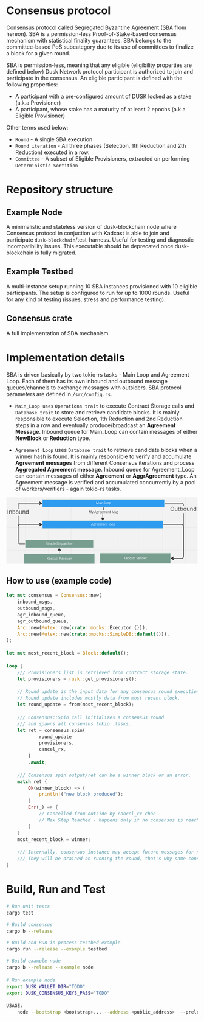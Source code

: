  # Consensus protocol
  Consensus protocol called Segregated Byzantine Agreement (SBA from hereon). SBA is a permission-less Proof-of-Stake-based consensus mechanism with statistical finality guarantees. SBA belongs to the committee-based PoS subcategory due to its use of committees to finalize a block for a given round.
 
   SBA is permission-less, meaning that any eligible (eligibility properties are defined below) Dusk Network protocol participant is authorized to join and participate in the consensus. An eligible participant is defined with the following properties:
 
- A participant with a pre-configured amount of DUSK locked as a stake (a.k.a Provisioner)
- A participant, whose stake has a maturity of at least 2 epochs (a.k.a Eligible Provisioner)

Other terms used below:
- `Round` - A single SBA execution
- `Round iteration` - All three phases (Selection, 1th Reduction and 2th Reduction) executed in a row.
- `Committee` - A subset of Eligible Provisioners, extracted on performing `Deterministic Sortition`

# Repository structure

## Example Node
A minimalistic and stateless version of dusk-blockchain node where Consensus protocol in conjuction with Kadcast is able to join and participate `dusk-blockchain`/test-harness. Useful for testing and diagnostic incompatibility issues. This executable should be deprecated once dusk-blockchain is fully migrated.

## Example Testbed
A multi-instance setup running 10 SBA instances provisioned with 10 eligible participants. The setup is configured to run for up to 1000 rounds. Useful for any kind of testing (issues, stress and performance testing).

## Consensus crate
A full implementation of SBA mechanism.

 # Implementation details 
SBA is driven basically by two tokio-rs tasks - Main Loop and Agreement Loop. Each of them has its own inbound and outbound message queues/channels to exchange messages with outsiders. SBA protocol parameters are defined in `/src/config.rs`.

- `Main_Loop uses` `Operations trait` to execute Contract Storage calls and `Database trait` to store and retrieve candidate blocks. It is mainly responsible to execute Selection, 1th Reduction and 2nd Reduction steps in a row and eventually produce/broadcast an **Agreement Message**. Inbound queue for Main_Loop can contain messages of either **NewBlock** or **Reduction** type.


- `Agreement_Loop` uses `Database trait` to retrieve candidate blocks when a winner hash is found. It is mainly responsible to verify and accumulate **Agreement messages** from different Consensus iterations and process **Aggregated Agreement message**. Inbound queue for Agreement_Loop can contain messages of either **Agreement** or **AggrAgreement** type. An Agreement message is verified and accumulated concurrently by a pool of workers/verifiers - again tokio-rs tasks.


 ![Screenshot](node.png)


## How to use (example code)
```rust
let mut consensus = Consensus::new(
	inbound_msgs,
	outbound_msgs,
	agr_inbound_queue,
	agr_outbound_queue,
	Arc::new(Mutex::new(crate::mocks::Executor {})),
	Arc::new(Mutex::new(crate::mocks::SimpleDB::default())),
);

let mut most_recent_block = Block::default();

loop {
	/// Provisioners list is retrieved from contract storage state.
	let provisioners = rusk::get_provisioners();

	// Round update is the input data for any consensus round execution.
	// Round update includes mostly data from most recent block. 
	let round_update = from(most_recent_block);

	/// Consensus::Spin call initializes a consensus round
	/// and spawns all consensus tokio::tasks.
	let ret = consensus.spin(
			round_update
			provisioners,
			cancel_rx,
		)
		.await;

	/// Consensus spin output/ret can be a winner block or an error. 
	match ret {
		Ok(winner_block) => { 
			println!("new block produced");
		}
		Err(_) => {
			// Cancelled from outside by cancel_rx chan.
			// Max Step Reached - happens only if no consensus is reached for up to 213 steps/71 iterations.
		}
	}
	most_recent_block = winner;

	/// Internally, consensus instance may accept future messages for next round. 
	/// They will be drained on running the round, that's why same consensus instance is used for all round executions.
}
```
 

# Build, Run and Test
```bash
# Run unit tests
cargo test
```

```bash
# Build consensus
cargo b --release
```

```bash
# Build and Run in-process testbed example
cargo run --release --example testbed
```

```bash
# Build example node
cargo b --release --example node

# Run example node
export DUSK_WALLET_DIR="TODO"
export DUSK_CONSENSUS_KEYS_PASS="TODO"

USAGE:
    node --bootstrap <bootstrap>... --address <public_address>  --preloaded-num <preloaded-num> --provisioner-unique-id <prov-id>  --log-level <LOG>

```


